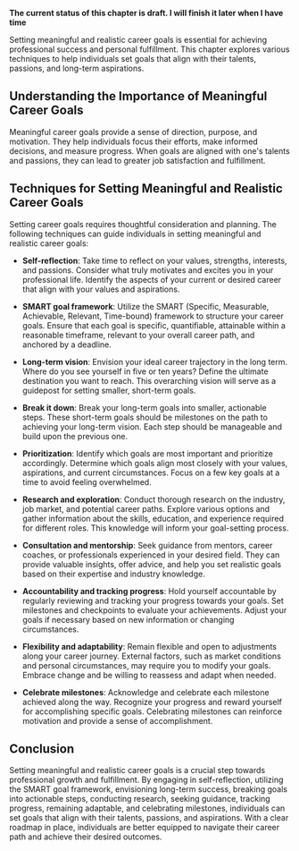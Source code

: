 **The current status of this chapter is draft. I will finish it later when I have time**

Setting meaningful and realistic career goals is essential for achieving professional success and personal fulfillment. This chapter explores various techniques to help individuals set goals that align with their talents, passions, and long-term aspirations.

**Understanding the Importance of Meaningful Career Goals**
-----------------------------------------------------------

Meaningful career goals provide a sense of direction, purpose, and motivation. They help individuals focus their efforts, make informed decisions, and measure progress. When goals are aligned with one's talents and passions, they can lead to greater job satisfaction and fulfillment.

**Techniques for Setting Meaningful and Realistic Career Goals**
----------------------------------------------------------------

Setting career goals requires thoughtful consideration and planning. The following techniques can guide individuals in setting meaningful and realistic career goals:

* **Self-reflection**: Take time to reflect on your values, strengths, interests, and passions. Consider what truly motivates and excites you in your professional life. Identify the aspects of your current or desired career that align with your values and aspirations.

* **SMART goal framework**: Utilize the SMART (Specific, Measurable, Achievable, Relevant, Time-bound) framework to structure your career goals. Ensure that each goal is specific, quantifiable, attainable within a reasonable timeframe, relevant to your overall career path, and anchored by a deadline.

* **Long-term vision**: Envision your ideal career trajectory in the long term. Where do you see yourself in five or ten years? Define the ultimate destination you want to reach. This overarching vision will serve as a guidepost for setting smaller, short-term goals.

* **Break it down**: Break your long-term goals into smaller, actionable steps. These short-term goals should be milestones on the path to achieving your long-term vision. Each step should be manageable and build upon the previous one.

* **Prioritization**: Identify which goals are most important and prioritize accordingly. Determine which goals align most closely with your values, aspirations, and current circumstances. Focus on a few key goals at a time to avoid feeling overwhelmed.

* **Research and exploration**: Conduct thorough research on the industry, job market, and potential career paths. Explore various options and gather information about the skills, education, and experience required for different roles. This knowledge will inform your goal-setting process.

* **Consultation and mentorship**: Seek guidance from mentors, career coaches, or professionals experienced in your desired field. They can provide valuable insights, offer advice, and help you set realistic goals based on their expertise and industry knowledge.

* **Accountability and tracking progress**: Hold yourself accountable by regularly reviewing and tracking your progress towards your goals. Set milestones and checkpoints to evaluate your achievements. Adjust your goals if necessary based on new information or changing circumstances.

* **Flexibility and adaptability**: Remain flexible and open to adjustments along your career journey. External factors, such as market conditions and personal circumstances, may require you to modify your goals. Embrace change and be willing to reassess and adapt when needed.

* **Celebrate milestones**: Acknowledge and celebrate each milestone achieved along the way. Recognize your progress and reward yourself for accomplishing specific goals. Celebrating milestones can reinforce motivation and provide a sense of accomplishment.

**Conclusion**
--------------

Setting meaningful and realistic career goals is a crucial step towards professional growth and fulfillment. By engaging in self-reflection, utilizing the SMART goal framework, envisioning long-term success, breaking goals into actionable steps, conducting research, seeking guidance, tracking progress, remaining adaptable, and celebrating milestones, individuals can set goals that align with their talents, passions, and aspirations. With a clear roadmap in place, individuals are better equipped to navigate their career path and achieve their desired outcomes.
